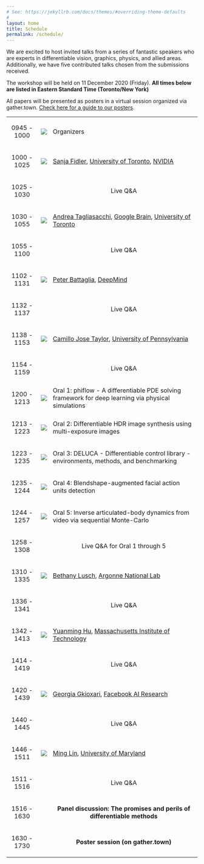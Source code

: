 ```yaml
---
# See: https://jekyllrb.com/docs/themes/#overriding-theme-defaults
#
layout: home
title: Schedule
permalink: /schedule/
---
```



We are excited to host invited talks from a series of fantastic speakers who are experts in differentiable vision, graphics, physics, and allied areas. Additionally, we have five contributed talks chosen from the submissions received.

The workshop will be held on 11 December 2020 (Friday). **All times below are listed in Eastern Standard Time (Toronto/New York)**

All papers will be presented as posters in a virtual session organized via gather.town. [Check here for a guide to our posters](/diffcvgp/assets/papers/poster_key.pdf).

<table>
    <!-- Opening remarks -->
    <tr>
        <td>
            <p align="center">
                0945 - 1000
            </p>
        </td>
        <td>
            <div class="col-xs-4">
                <p align="center">
                    <img class="people-pic" src="/diffcvgp/assets/img/default.png">
                </p>
            </div>
        </td>
        <td>
            <div class="people-name text-center">
                Organizers
            </div>
        </td>
    </tr>
    <!-- Sanja Fidler -->
    <tr>
        <td>
            <p align="center">
                1000 - 1025
            </p>
        </td>
        <td>
            <div class="col-xs-4">
                <p align="center">
                    <img class="people-pic" src="/diffcvgp/assets/img/sanja.jpg">
                </p>
            </div>
        </td>
        <td>
            <div class="people-name text-center">
                <a href="http://www.cs.toronto.edu/~fidler/" target="_blank">Sanja Fidler</a>, <a href="http://www.utoronto.ca" target="_blank">University of Toronto</a>, <a href="https://nv-tlabs.github.io/"> NVIDIA</a>
            </div>
        </td>
    </tr>
    <!-- Sanja Fidler - Q&A -->
    <tr>
        <td>
            <p align="center">
                1025 - 1030
            </p>
        </td>
        <td>
        </td>
        <td>
            <p align="center">
                Live Q&A
            </p>
        </td>
    </tr>
    <!-- Andrea Tagliasacchi -->
    <tr>
        <td>
            <p align="center">
                1030 - 1055
            </p>
        </td>
        <td>
            <div class="col-xs-4">
                <p align="center">
                    <img class="people-pic" src="/diffcvgp/assets/img/andrea.jpg">
                </p>
            </div>
        </td>
        <td>
            <div class="people-name text-center">
                <a href="http://gfx.uvic.ca/" target="_blank">Andrea Tagliasacchi</a>, <a href="https://ai.google/research/teams/brain/" target="_blank">Google Brain</a>, <a href="http://www.utoronto.ca" target="_blank">University of Toronto</a>
            </div>
        </td>
    </tr>
    <!-- Andrea Tagliasacchi - Q&A -->
    <tr>
        <td>
            <p align="center">
                1055 - 1100
            </p>
        </td>
        <td>
        </td>
        <td>
            <p align="center">
                Live Q&A
            </p>
        </td>
    </tr>
    <!-- Peter Battaglia -->
    <tr>
        <td>
            <p align="center">
                1102 - 1131
            </p>
        </td>
        <td>
            <div class="col-xs-4">
                <p align="center">
                    <img class="people-pic" src="/diffcvgp/assets/img/peter.jpg">
                </p>
            </div>
        </td>
        <td>
            <div class="people-name text-center">
                <a href="https://scholar.google.com/citations?user=nQ7Ij30AAAAJ&hl=en" target="_blank">Peter Battaglia</a>, <a href="https://deepmind.com/" target="_blank">DeepMind</a>
            </div>
        </td>
    </tr>
    <!-- Peter Battaglia - Q&A -->
    <tr>
        <td>
            <p align="center">
                1132 - 1137
            </p>
        </td>
        <td>
        </td>
        <td>
            <p align="center">
                Live Q&A
            </p>
        </td>
    </tr>
    <!-- Camillo Jose Taylor -->
    <tr>
        <td>
            <p align="center">
                1138 - 1153
            </p>
        </td>
        <td>
            <div class="col-xs-4">
                <p align="center">
                    <img class="people-pic" src="/diffcvgp/assets/img/camillo.jpg">
                </p>
            </div>
        </td>
        <td>
            <div class="people-name text-center">
                <a href="https://www.cis.upenn.edu/~cjtaylor/" target="_blank">Camillo Jose Taylor</a>, <a href="https://www.upenn.edu/" target="_blank">University of Pennsylvania</a>
            </div>
        </td>
    </tr>
    <!-- Camillo Jose Taylor - Q&A -->
    <tr>
        <td>
            <p align="center">
                1154 - 1159
            </p>
        </td>
        <td>
        </td>
        <td>
            <p align="center">
                Live Q&A
            </p>
        </td>
    </tr>
    <!-- Oral 1 -->
    <tr>
        <td>
            <p align="center">
                1200 - 1213
            </p>
        </td>
        <td>
            <div class="col-xs-4">
                <p align="center">
                    <img class="people-pic" src="/diffcvgp/assets/img/default.png">
                </p>
            </div>
        </td>
        <td>
            <div class="people-name text-center">
                Oral 1: phiflow - A differentiable PDE solving framework for deep learning via physical simulations
            </div>
        </td>
    </tr>
    <!-- Oral 2 -->
    <tr>
        <td>
            <p align="center">
                1213 - 1223
            </p>
        </td>
        <td>
            <div class="col-xs-4">
                <p align="center">
                    <img class="people-pic" src="/diffcvgp/assets/img/default.png">
                </p>
            </div>
        </td>
        <td>
            <div class="people-name text-center">
                Oral 2: Differentiable HDR image synthesis using multi-exposure images
            </div>
        </td>
    </tr>
    <!-- Oral 3 -->
    <tr>
        <td>
            <p align="center">
                1223 - 1235
            </p>
        </td>
        <td>
            <div class="col-xs-4">
                <p align="center">
                    <img class="people-pic" src="/diffcvgp/assets/img/default.png">
                </p>
            </div>
        </td>
        <td>
            <div class="people-name text-center">
                Oral 3: DELUCA - Differentiable control library - environments, methods, and benchmarking
            </div>
        </td>
    </tr>
    <!-- Oral 4 -->
    <tr>
        <td>
            <p align="center">
                1235 - 1244
            </p>
        </td>
        <td>
            <div class="col-xs-4">
                <p align="center">
                    <img class="people-pic" src="/diffcvgp/assets/img/default.png">
                </p>
            </div>
        </td>
        <td>
            <div class="people-name text-center">
                Oral 4: Blendshape-augmented facial action units detection
            </div>
        </td>
    </tr>
    <!-- Oral 5 -->
    <tr>
        <td>
            <p align="center">
                1244 - 1257
            </p>
        </td>
        <td>
            <div class="col-xs-4">
                <p align="center">
                    <img class="people-pic" src="/diffcvgp/assets/img/default.png">
                </p>
            </div>
        </td>
        <td>
            <div class="people-name text-center">
                Oral 5: Inverse articulated-body dynamics from video via sequential Monte-Carlo
            </div>
        </td>
    </tr>
    <!-- Oral talks - Q&A -->
    <tr>
        <td>
            <p align="center">
                1258 - 1308
            </p>
        </td>
        <td>
        </td>
        <td>
            <p align="center">
                Live Q&A for Oral 1 through 5
            </p>
        </td>
    </tr>
    <!-- Bethany Lusch -->
    <tr>
        <td>
            <p align="center">
                1310 - 1335
            </p>
        </td>
        <td>
            <div class="col-xs-4">
                <p align="center">
                    <img class="people-pic" src="/diffcvgp/assets/img/bethany.jpg">
                </p>
            </div>
        </td>
        <td>
            <div class="people-name text-center">
                <a href="https://www.alcf.anl.gov/about/people/bethany-lusch" target="_blank">Bethany Lusch</a>, <a href="https://www.alcf.anl.gov/" target="_blank">Argonne National Lab</a>
            </div>
        </td>
    </tr>
    <!-- Bethany Lusch - Q&A -->
    <tr>
        <td>
            <p align="center">
                1336 - 1341
            </p>
        </td>
        <td>
        </td>
        <td>
            <p align="center">
                Live Q&A
            </p>
        </td>
    </tr>
    <!-- Yuanming Hu -->
    <tr>
        <td>
            <p align="center">
                1342 - 1413
            </p>
        </td>
        <td>
            <div class="col-xs-4">
                <p align="center">
                    <img class="people-pic" src="/diffcvgp/assets/img/yuanming.jpg">
                </p>
            </div>
        </td>
        <td>
            <div class="people-name text-center">
                <a href="http://taichi.graphics/me/" target="_blank">Yuanming Hu</a>, <a href="https://www.mit.edu/" target="_blank">Massachusetts Institute of Technology</a>
            </div>
        </td>
    </tr>
    <!-- Yuanming Hu - Q&A -->
    <tr>
        <td>
            <p align="center">
                1414 - 1419
            </p>
        </td>
        <td>
        </td>
        <td>
            <p align="center">
                Live Q&A
            </p>
        </td>
    </tr>
    <!-- Georgia Gkioxari -->
    <tr>
        <td>
            <p align="center">
                1420 - 1439
            </p>
        </td>
        <td>
            <div class="col-xs-4">
                <p align="center">
                    <img class="people-pic" src="/diffcvgp/assets/img/georgia.jpg">
                </p>
            </div>
        </td>
        <td>
            <div class="people-name text-center">
                <a href="https://gkioxari.github.io/" target="_blank">Georgia Gkioxari</a>, <a href="https://research.facebook.com/ai/" target="_blank">Facebook AI Research</a>
            </div>
        </td>
    </tr>
    <!-- Georgia Gkioxari - Q&A -->
    <tr>
        <td>
            <p align="center">
                1440 - 1445
            </p>
        </td>
        <td>
        </td>
        <td>
            <p align="center">
                Live Q&A
            </p>
        </td>
    </tr>
    <!-- Ming Lin -->
    <tr>
        <td>
            <p align="center">
                1446 - 1511
            </p>
        </td>
        <td>
            <div class="col-xs-4">
                <p align="center">
                    <img class="people-pic" src="/diffcvgp/assets/img/ming.jpg">
                </p>
            </div>
        </td>
        <td>
            <div class="people-name text-center">
                <a href="https://www.cs.umd.edu/~lin/" target="_blank">Ming Lin</a>, <a href="https://www.cs.umd.edu/" target="_blank">University of Maryland</a>
            </div>
        </td>
    </tr>
    <!-- Ming Lin - Q&A -->
    <tr>
        <td>
            <p align="center">
                1511 - 1516
            </p>
        </td>
        <td>
        </td>
        <td>
            <p align="center">
                Live Q&A
            </p>
        </td>
    </tr>
    <!-- Panel discussion -->
    <tr>
        <td>
            <p align="center">
                1516 - 1630
            </p>
        </td>
        <td>
        </td>
        <td>
            <p align="center">
                <b>Panel discussion: The promises and perils of differentiable methods</b>
            </p>
        </td>
    </tr>
    <!-- Poster session -->
    <tr>
        <td>
            <p align="center">
                1630 - 1730
            </p>
        </td>
        <td>
        </td>
        <td>
            <p align="center">
                <b>Poster session (on gather.town)</b>
            </p>
        </td>
    </tr>
</table>
